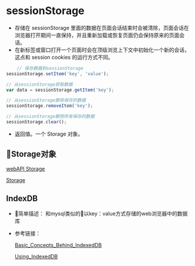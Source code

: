 # sessionStorage

- 存储在 sessionStorage 里面的数据在页面会话结束时会被清除，页面会话在浏览器打开期间一直保持，并且重新加载或恢复页面仍会保持原来的页面会话。
- 在新标签或窗口打开一个页面时会在顶级浏览上下文中初始化一个新的会话，这点和 session cookies 的运行方式不同。

```js
    // 保存数据到sessionStorage
sessionStorage.setItem('key', 'value');

// 从sessionStorage获取数据
var data = sessionStorage.getItem('key');

// 从sessionStorage删除保存的数据
sessionStorage.removeItem('key');

// 从sessionStorage删除所有保存的数据
sessionStorage.clear();
```
- 返回值。一个 Storage 对象。

## Storage对象

[webAPI Storage](https://developer.mozilla.org/zh-CN/docs/Web/API/Web_Storage_API/Using_the_Web_Storage_API)

[Storage](https://developer.mozilla.org/zh-CN/docs/Web/API/Storage)

## IndexDB

- 简单描述： 和mysql类似的以key：value方式存储的web浏览器中的数据库

- 参考链接：

    [Basic_Concepts_Behind_IndexedDB](https://developer.mozilla.org/zh-CN/docs/Web/API/IndexedDB_API/Basic_Concepts_Behind_IndexedDB)

    [Using_IndexedDB](https://developer.mozilla.org/zh-CN/docs/Web/API/IndexedDB_API/Using_IndexedDB)
